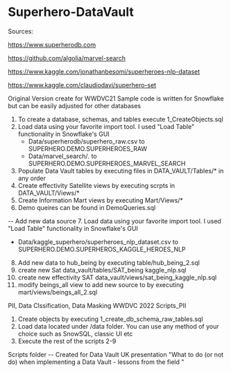 # Superhero-DataVault

Sources:

https://www.superherodb.com

https://github.com/algolia/marvel-search

https://www.kaggle.com/jonathanbesomi/superheroes-nlp-dataset

https://www.kaggle.com/claudiodavi/superhero-set

Original Version create for WWDVC21
Sample code is written for Snowflake but can be easily adjusted for other databases
1. To create a database, schemas, and tables execute 1_CreateObjects.sql
2. Load data using your favorite import tool. I used "Load Table" functionality in Snowflake's GUI
    - Data/superherodb/superhero_raw.csv to  SUPERHERO.DEMO.SUPERHEROES_RAW
    - Data/marvel_search/*.* to SUPERHERO.DEMO.SUPERHEROES_MARVEL_SEARCH
3. Populate Data Vault tables by executing files in DATA_VAULT/Tables/* in any order
4. Create effectivity Satellite views by executing scrpts in DATA_VAULT/Views/*
5. Create Information Mart views by executing Mart/Views/*
6. Demo queires can be found in DemoQueries.sql

-- Add new data source
7. Load data using your favorite import tool. I used "Load Table" functionality in Snowflake's GUI   
  - Data/kaggle_superhero/superheroes_nlp_dataset.csv to SUPERHERO.DEMO.SUPERHEROS_KAGGLE_HEROES_NLP
8. Add new data to hub_being by executing table/hub_being_2.sql
9. create new Sat data_vault/tables/SAT_being kaggle_nlp.sql
10. create new effectivity SAT data_vault/views/sat_being_kaggle_nlp.sql
11. modify  beings_all view to add new source to by executing mart/views/beings_all_2.sql 

PII, Data Clssification, Data Masking WWDVC 2022
Scripts_PII
1. Create objects by executing 1_create_db_schema_raw_tables.sql
2. Load data located under /data folder. You can use any method of your choice such as SnowSQL, classic UI etc
3. Execute the rest of the scripts 2-9

Scripts folder -- Created for Data Vault UK presentation "What to do (or not do) when implementing a Data Vault - lessons from the field "
